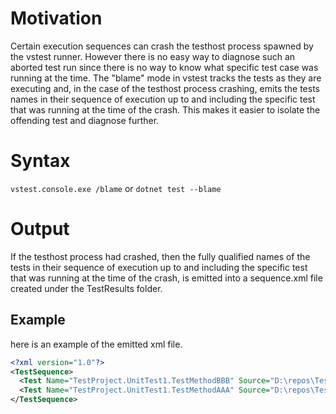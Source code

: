 # Motivation
Certain execution sequences can crash the testhost process spawned by the vstest runner. However there is no easy way to diagnose such an aborted test run since there is no way to know what specific test case was running at the time. The "blame" mode in vstest tracks the tests as they are executing and, in the case of the testhost process crashing, emits the tests names in their sequence of execution up to and including the specific test that was running at the time of the crash. This makes it easier to isolate the offending test and diagnose further.

# Syntax
```vstest.console.exe /blame``` or ```dotnet test --blame```

# Output
If the testhost process had crashed, then the fully qualified names of the tests in their sequence of execution up to and including the specific test that was running at the time of the crash, is emitted into a sequence.xml file created under the TestResults folder.

## Example
here is an example of the emitted xml file.

```xml
<?xml version="1.0"?>
<TestSequence>
  <Test Name="TestProject.UnitTest1.TestMethodBBB" Source="D:\repos\TestProject\TestProject\bin\Debug\TestProject.dll" />
  <Test Name="TestProject.UnitTest1.TestMethodAAA" Source="D:\repos\TestProject\TestProject\bin\Debug\TestProject.dll" />
</TestSequence>
```
